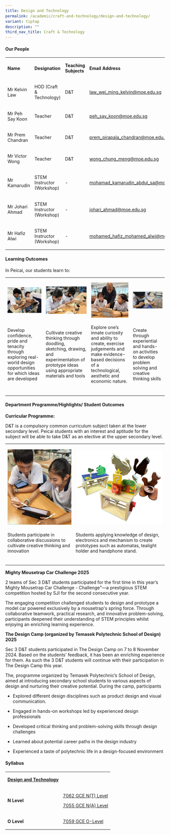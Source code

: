 ```yaml
---
title: Design and Technology
permalink: /academic/craft-and-technology/design-and-technology/
variant: tiptap
description: ""
third_nav_title: Craft & Technology
---
```

<h4><strong>Our People</strong></h4>
<table style="minWidth: 100px">
<colgroup>
<col>
<col>
<col>
<col>
</colgroup>
<tbody>
<tr>
<td rowspan="1" colspan="1">
<p><strong>Name</strong>
</p>
</td>
<td rowspan="1" colspan="1">
<p><strong>Designation</strong>
</p>
</td>
<td rowspan="1" colspan="1">
<p><strong>Teaching Subjects</strong>
</p>
</td>
<td rowspan="1" colspan="1">
<p><strong>Email Address</strong>
</p>
</td>
</tr>
<tr>
<td rowspan="1" colspan="1">
<p>Mr Kelvin Law</p>
</td>
<td rowspan="1" colspan="1">
<p>HOD (Craft &amp; Technology)</p>
</td>
<td rowspan="1" colspan="1">
<p>D&amp;T</p>
</td>
<td rowspan="1" colspan="1">
<p><a href="mailto:law_wei_ming_kelvin@moe.edu.sg" rel="noopener noreferrer nofollow" target="_blank">law_wei_ming_kelvin@moe.edu.sg</a>
</p>
</td>
</tr>
<tr>
<td rowspan="1" colspan="1">
<p>Mr Peh Say Koon</p>
</td>
<td rowspan="1" colspan="1">
<p>Teacher</p>
</td>
<td rowspan="1" colspan="1">
<p>D&amp;T</p>
</td>
<td rowspan="1" colspan="1">
<p><a href="mailto:peh_say_koon@moe.edu.sg" rel="noopener noreferrer nofollow" target="_blank">peh_say_koon@moe.edu.sg</a>
</p>
</td>
</tr>
<tr>
<td rowspan="1" colspan="1">
<p>Mr Prem Chandran</p>
</td>
<td rowspan="1" colspan="1">
<p>Teacher</p>
</td>
<td rowspan="1" colspan="1">
<p>D&amp;T</p>
</td>
<td rowspan="1" colspan="1">
<p><a href="mailto:prem_pirapala_chandran@moe.edu.sg" rel="noopener noreferrer nofollow" target="_blank">prem_pirapala_chandran@moe.edu.sg</a>
</p>
</td>
</tr>
<tr>
<td rowspan="1" colspan="1">
<p>Mr Victor Wong</p>
</td>
<td rowspan="1" colspan="1">
<p>Teacher</p>
</td>
<td rowspan="1" colspan="1">
<p>D&amp;T</p>
</td>
<td rowspan="1" colspan="1">
<p><a href="mailto:wong_chung_meng@moe.edu.sg" rel="noopener noreferrer nofollow" target="_blank">wong_chung_meng@moe.edu.sg</a>
</p>
</td>
</tr>
<tr>
<td rowspan="1" colspan="1">
<p>Mr Kamarudin</p>
</td>
<td rowspan="1" colspan="1">
<p>STEM Instructor (Workshop)</p>
</td>
<td rowspan="1" colspan="1">
<p>-</p>
</td>
<td rowspan="1" colspan="1">
<p><a href="mailto:mohamad_kamarudin_abdul_sa@moe.edu.sg" rel="noopener noreferrer nofollow" target="_blank">mohamad_kamarudin_abdul_sa@moe.edu.sg</a>
</p>
</td>
</tr>
<tr>
<td rowspan="1" colspan="1">
<p>Mr Johari Ahmad</p>
</td>
<td rowspan="1" colspan="1">
<p>STEM Instructor (Workshop)</p>
</td>
<td rowspan="1" colspan="1">
<p>-</p>
</td>
<td rowspan="1" colspan="1">
<p><a href="mailto:johari_ahmad@moe.edu.sg" rel="noopener noreferrer nofollow" target="_blank">johari_ahmad@moe.edu.sg</a>
</p>
</td>
</tr>
<tr>
<td rowspan="1" colspan="1">
<p>Mr Hafiz Alwi</p>
</td>
<td rowspan="1" colspan="1">
<p>STEM Instructor (Workshop)</p>
</td>
<td rowspan="1" colspan="1">
<p>-</p>
</td>
<td rowspan="1" colspan="1">
<p><a href="mailto:mohamed_hafiz_mohamed_alwi@moe.edu.sg" rel="noopener noreferrer nofollow" target="_blank">mohamed_hafiz_mohamed_alwi@moe.edu.sg</a>
</p>
</td>
</tr>
</tbody>
</table>
<h4><strong>Learning Outcomes</strong></h4>
<p>In Peicai, our students learn to:</p>
<table style="minWidth: 100px">
<colgroup>
<col>
<col>
<col>
<col>
</colgroup>
<tbody>
<tr>
<td rowspan="1" colspan="1">
<p></p>
<div class="isomer-image-wrapper">
<img style="width: 100%" height="auto" width="100%" alt="" src="/images/Academic/dt_2024_1.jpg">
</div>
</td>
<td rowspan="1" colspan="1">
<p></p>
<div class="isomer-image-wrapper">
<img style="width: 100%" height="auto" width="100%" alt="" src="/images/Academic/dt_2024_2.jpg">
</div>
</td>
<td rowspan="1" colspan="1">
<p></p>
<div class="isomer-image-wrapper">
<img style="width: 100%" height="auto" width="100%" alt="" src="/images/Academic/dt_2024_3.jpg">
</div>
</td>
<td rowspan="1" colspan="1">
<p></p>
<div class="isomer-image-wrapper">
<img style="width: 100%" height="auto" width="100%" alt="" src="/images/Academic/dt_2024_4.jpg">
</div>
</td>
</tr>
<tr>
<td rowspan="1" colspan="1">
<p>Develop confidence, pride and tenacity through exploring real-world design
opportunities for which ideas are developed</p>
</td>
<td rowspan="1" colspan="1">
<p>Cultivate creative thinking through doodling, sketching, drawing, and
experimentation of prototype ideas using appropriate materials and tools</p>
</td>
<td rowspan="1" colspan="1">
<p>Explore one’s innate curiosity and ability to create, exercise judgements
and make evidence-based decisions of a technological, aesthetic and economic
nature.</p>
</td>
<td rowspan="1" colspan="1">
<p>Create through experiential and hands-on activities to develop problem
solving and creative thinking skills</p>
</td>
</tr>
<tr>
<td rowspan="1" colspan="1">
<p></p>
</td>
<td rowspan="1" colspan="1">
<p></p>
</td>
<td rowspan="1" colspan="1">
<p></p>
</td>
<td rowspan="1" colspan="1">
<p></p>
</td>
</tr>
</tbody>
</table>
<h4><strong>Department Programme/Highlights/ Student Outcomes</strong></h4>
<p><strong>Curricular Programme:</strong>
</p>
<p>D&amp;T is a compulsory common curriculum subject taken at the lower secondary
level. Peicai students with an interest and aptitude for the subject will
be able to take D&amp;T as an elective at the upper secondary level.</p>
<table style="minWidth: 50px">
<colgroup>
<col>
<col>
</colgroup>
<tbody>
<tr>
<th rowspan="1" colspan="1">
<p></p>
<div class="isomer-image-wrapper">
<img style="width: 100%" height="auto" width="100%" alt="" src="/images/Academic/dt_2024_5.jpg">
</div>
</th>
<th rowspan="1" colspan="1">
<p></p>
<div class="isomer-image-wrapper">
<img style="width: 100%" height="auto" width="100%" alt="" src="/images/Academic/dt_2024_6.jpg">
</div>
</th>
</tr>
<tr>
<td rowspan="1" colspan="1">
<p>Students participate in collaborative discussions to cultivate creative
thinking and innovation</p>
</td>
<td rowspan="1" colspan="1">
<p>Students applying knowledge of design, electronics and mechanism to create
prototypes such as automatas, tealight holder and handphone stand.</p>
</td>
</tr>
<tr>
<td rowspan="1" colspan="1">
<p></p>
</td>
<td rowspan="1" colspan="1">
<p></p>
</td>
</tr>
</tbody>
</table>
<p><strong>Mighty Mousetrap Car Challenge 2025</strong>
</p>
<p>2 teams of Sec 3 D&amp;T students participated for the first time in this
year’s Mighty Mousetrap Car Challenge - Challenge"—a prestigious STEM competition
hosted by SJI for the second consecutive year.</p>
<p>The engaging competition challenged students to design and prototype a
model car powered exclusively by a mousetrap's spring force. Through collaborative
teamwork, practical research, and innovative problem-solving, participants
deepened their understanding of STEM principles whilst enjoying an enriching
learning experience.</p>
<p><strong>The Design Camp (organized by Temasek Polytechnic School of Design) 2025</strong>
</p>
<p>Sec 3 D&amp;T students participated in The Design Camp on 7 to 8 November
2024. Based on the students’ feedback, it has been an enriching experience
for them. As such the 3 D&amp;T students will continue with their participation
in The Design Camp this year.</p>
<p>The, programme organized by Temasek Polytechnic’s School of Design, aimed
at introducing secondary school students to various aspects of design and
nurturing their creative potential. During the camp, participants</p>
<ul data-tight="true" class="tight">
<li>
<p>Explored different design disciplines such as product design and visual
communication.</p>
</li>
<li>
<p>Engaged in hands-on workshops led by experienced design professionals</p>
</li>
<li>
<p>Developed critical thinking and problem-solving skills through design
challenges</p>
</li>
<li>
<p>Learned about potential career paths in the design industry</p>
</li>
<li>
<p>Experienced a taste of polytechnic life in a design-focused environment</p>
</li>
</ul>
<h4><strong>Syllabus</strong></h4>
<table style="minWidth: 50px">
<colgroup>
<col>
<col>
</colgroup>
<tbody>
<tr>
<td rowspan="1" colspan="1">
<p><strong><u>Design and Technology</u></strong>
</p>
</td>
<td rowspan="1" colspan="1">
<p></p>
</td>
</tr>
<tr>
<td rowspan="1" colspan="1">
<p><strong>N Level</strong>
</p>
</td>
<td rowspan="1" colspan="1">
<p><a href="https://www.seab.gov.sg/files/NT%20Lvl%20Syllabus%20Sch%20Cddts/2026/7062_y26_sy.pdf" rel="noopener noreferrer nofollow" target="_blank">7062 GCE N(T) Level</a>
</p>
<p><a href="https://www.seab.gov.sg/files/NA%20Level%20Syllabus%20Sch%20Cddts/2026/7055_y26_sy.pdf" rel="noopener noreferrer nofollow" target="_blank">7055 GCE N(A) Level</a>
</p>
</td>
</tr>
<tr>
<td rowspan="1" colspan="1">
<p><strong>O Level</strong>
</p>
</td>
<td rowspan="1" colspan="1">
<p><a href="https://www.seab.gov.sg/files/O%20Lvl%20Syllabus%20Sch%20Cddts/2026/7059_y26_sy.pdf" rel="noopener noreferrer nofollow" target="_blank">7059 GCE O-Level</a>
</p>
</td>
</tr>
</tbody>
</table>
<p></p>